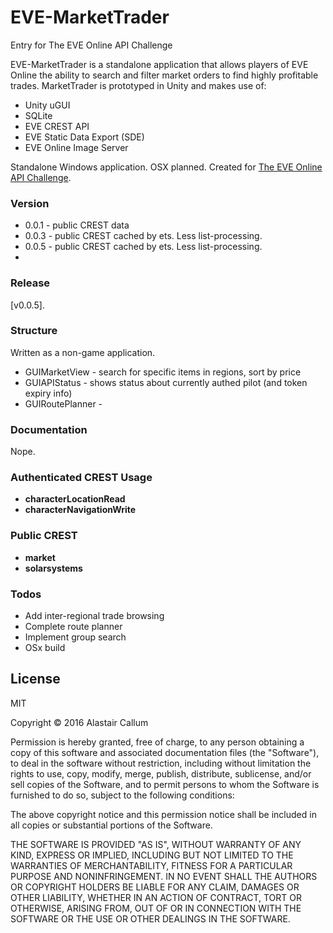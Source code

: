 # EVE-MarketTrader
Entry for The EVE Online API Challenge

EVE-MarketTrader is a standalone application that allows players of EVE Online the ability to search and filter market orders to find highly profitable trades. MarketTrader is prototyped in Unity and makes use of:

  - Unity uGUI
  - SQLite
  - EVE CREST API
  - EVE Static Data Export (SDE)
  - EVE Online Image Server

Standalone Windows application. OSX planned.
Created for [The EVE Online API Challenge].

### Version
  - 0.0.1 - public CREST data 
  - 0.0.3 - public CREST cached by ets. Less list-processing.
  - 0.0.5 - public CREST cached by ets. Less list-processing.
  - 
### Release
[v0.0.5].

### Structure
Written as a non-game application.

* GUIMarketView - search for specific items in regions, sort by price
* GUIAPIStatus - shows status about currently authed pilot (and token expiry info)
* GUIRoutePlanner - 

### Documentation
Nope.

### Authenticated CREST Usage

 - **characterLocationRead**
 - **characterNavigationWrite**

### Public CREST 

 - **market**
 - **solarsystems**

### Todos

 - Add inter-regional trade browsing
 - Complete route planner
 - Implement group search
 - OSx build

License
----

MIT

Copyright © 2016 Alastair Callum

Permission is hereby granted, free of charge, to any person obtaining a copy of this software and associated documentation files (the "Software"), to deal in the software without restriction, including without limitation the rights to use, copy, modify, merge, publish, distribute, sublicense, and/or sell copies of the Software, and to permit persons to whom the Software is furnished to do so, subject to the following conditions:

The above copyright notice and this permission notice shall be included in all copies or substantial portions of the Software.

THE SOFTWARE IS PROVIDED "AS IS", WITHOUT WARRANTY OF ANY KIND, EXPRESS OR IMPLIED, INCLUDING BUT NOT LIMITED TO THE WARRANTIES OF MERCHANTABILITY, FITNESS FOR A PARTICULAR PURPOSE AND NONINFRINGEMENT.  IN NO EVENT SHALL THE AUTHORS OR COPYRIGHT HOLDERS BE LIABLE FOR ANY CLAIM, DAMAGES OR OTHER LIABILITY, WHETHER IN AN ACTION OF CONTRACT, TORT OR OTHERWISE, ARISING FROM, OUT OF OR IN CONNECTION WITH THE SOFTWARE OR THE USE OR OTHER DEALINGS IN THE SOFTWARE.

[The EVE Online API Challenge]:<http://community.eveonline.com/news/dev-blogs/the-eve-online-api-challenge-1/>
